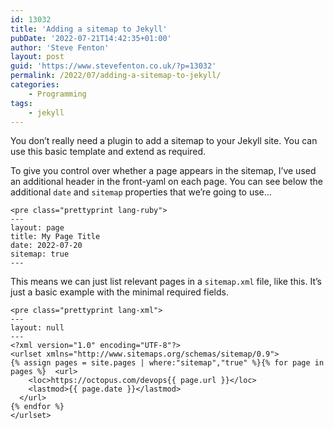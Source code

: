 ```yaml
---
id: 13032
title: 'Adding a sitemap to Jekyll'
pubDate: '2022-07-21T14:42:35+01:00'
author: 'Steve Fenton'
layout: post
guid: 'https://www.stevefenton.co.uk/?p=13032'
permalink: /2022/07/adding-a-sitemap-to-jekyll/
categories:
    - Programming
tags:
    - jekyll
---
```


You don’t really need a plugin to add a sitemap to your Jekyll site. You can use this basic template and extend as required.

To give you control over whether a page appears in the sitemap, I’ve used an additional header in the front-yaml on each page. You can see below the additional `date` and `sitemap` properties that we’re going to use…

```
<pre class="prettyprint lang-ruby">
---
layout: page
title: My Page Title 
date: 2022-07-20
sitemap: true
---
```

This means we can just list relevant pages in a `sitemap.xml` file, like this. It’s just a basic example with the minimal required fields.

```
<pre class="prettyprint lang-xml">
---
layout: null
---
<?xml version="1.0" encoding="UTF-8"?>
<urlset xmlns="http://www.sitemaps.org/schemas/sitemap/0.9">
{% assign pages = site.pages | where:"sitemap","true" %}{% for page in pages %}  <url>
    <loc>https://octopus.com/devops{{ page.url }}</loc>
    <lastmod>{{ page.date }}</lastmod>
  </url>
{% endfor %}
</urlset>
```